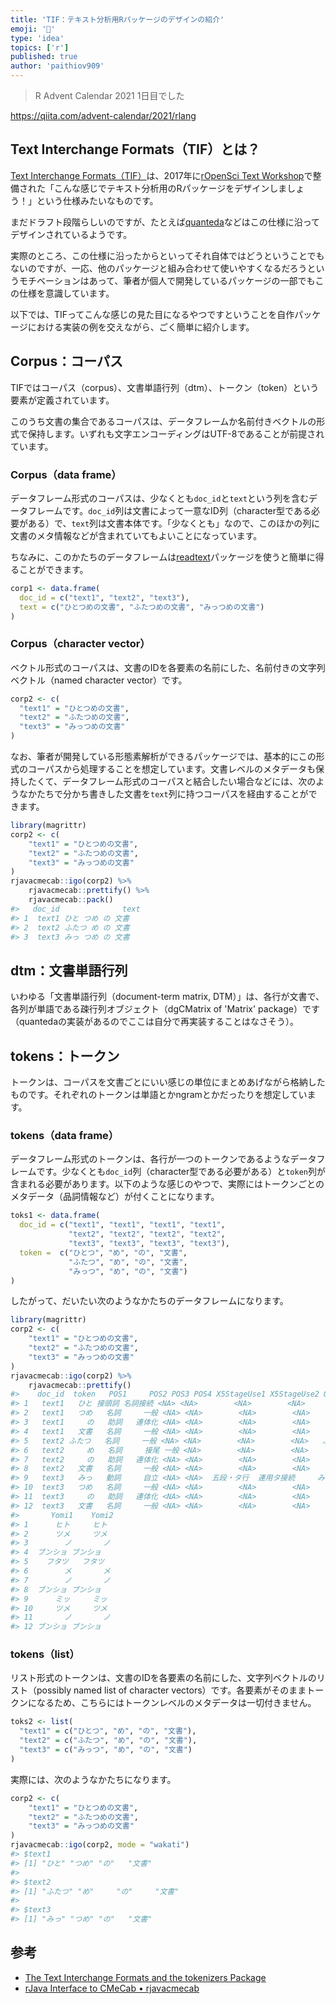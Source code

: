 ```yaml
---
title: 'TIF：テキスト分析用Rパッケージのデザインの紹介'
emoji: '📝'
type: 'idea'
topics: ['r']
published: true
author: 'paithiov909'
---
```


> R Advent Calendar 2021 1日目でした

https://qiita.com/advent-calendar/2021/rlang

## Text Interchange Formats（TIF）とは？

[Text Interchange Formats（TIF）](https://github.com/ropensci/tif)は、2017年に[rOpenSci Text Workshop](https://textworkshop17.ropensci.org/)で整備された「こんな感じでテキスト分析用のRパッケージをデザインしましょう！」という仕様みたいなものです。

まだドラフト段階らしいのですが、たとえば[quanteda](https://quanteda.io/)などはこの仕様に沿ってデザインされているようです。

実際のところ、この仕様に沿ったからといってそれ自体ではどうということでもないのですが、一応、他のパッケージと組み合わせて使いやすくなるだろうというモチベーションはあって、筆者が個人で開発しているパッケージの一部でもこの仕様を意識しています。

以下では、TIFってこんな感じの見た目になるやつですということを自作パッケージにおける実装の例を交えながら、ごく簡単に紹介します。

## Corpus：コーパス

TIFではコーパス（corpus）、文書単語行列（dtm）、トークン（token）という要素が定義されています。

このうち文書の集合であるコーパスは、データフレームか名前付きベクトルの形式で保持します。いずれも文字エンコーディングはUTF-8であることが前提されています。

### Corpus（data frame）

データフレーム形式のコーパスは、少なくとも`doc_id`と`text`という列を含むデータフレームです。`doc_id`列は文書によって一意なID列（character型である必要がある）で、`text`列は文書本体です。「少なくとも」なので、このほかの列に文書のメタ情報などが含まれていてもよいことになっています。

ちなみに、このかたちのデータフレームは[readtext](https://cran.r-project.org/web/packages/readtext/vignettes/readtext_vignette.html)パッケージを使うと簡単に得ることができます。

```r
corp1 <- data.frame(
  doc_id = c("text1", "text2", "text3"),
  text = c("ひとつめの文書", "ふたつめの文書", "みっつめの文書")
)
```

### Corpus（character vector）

ベクトル形式のコーパスは、文書のIDを各要素の名前にした、名前付きの文字列ベクトル（named character vector）です。

```r
corp2 <- c(
  "text1" = "ひとつめの文書",
  "text2" = "ふたつめの文書",
  "text3" = "みっつめの文書"
)
```

なお、筆者が開発している形態素解析ができるパッケージでは、基本的にこの形式のコーパスから処理することを想定しています。文書レベルのメタデータも保持したくて、データフレーム形式のコーパスと結合したい場合などには、次のようなかたちで分かち書きした文書を`text`列に持つコーパスを経由することができます。

```r
library(magrittr)
corp2 <- c(
    "text1" = "ひとつめの文書",
    "text2" = "ふたつめの文書",
    "text3" = "みっつめの文書"
)
rjavacmecab::igo(corp2) %>% 
    rjavacmecab::prettify() %>% 
    rjavacmecab::pack()
#>   doc_id              text
#> 1  text1 ひと つめ の 文書
#> 2  text2 ふたつ め の 文書
#> 3  text3 みっ つめ の 文書
```

## dtm：文書単語行列

いわゆる「文書単語行列（document-term matrix, DTM）」は、各行が文書で、各列が単語である疎行列オブジェクト（dgCMatrix of 'Matrix' package）です（quantedaの実装があるのでここは自分で再実装することはなさそう）。

## tokens：トークン

トークンは、コーパスを文書ごとにいい感じの単位にまとめあげながら格納したものです。それぞれのトークンは単語とかngramとかだったりを想定しています。

### tokens（data frame）

データフレーム形式のトークンは、各行が一つのトークンであるようなデータフレームです。少なくとも`doc_id`列（character型である必要がある）と`token`列が含まれる必要があります。以下のような感じのやつで、実際にはトークンごとのメタデータ（品詞情報など）が付くことになります。

```r
toks1 <- data.frame(
  doc_id = c("text1", "text1", "text1", "text1",
             "text2", "text2", "text2", "text2",
             "text3", "text3", "text3", "text3"),
  token =  c("ひとつ", "め", "の", "文書",
             "ふたつ", "め", "の", "文書",
             "みっつ", "め", "の", "文書")
)
```

したがって、だいたい次のようなかたちのデータフレームになります。

```r
library(magrittr)
corp2 <- c(
    "text1" = "ひとつめの文書",
    "text2" = "ふたつめの文書",
    "text3" = "みっつめの文書"
)
rjavacmecab::igo(corp2) %>%
    rjavacmecab::prettify()
#>    doc_id  token   POS1     POS2 POS3 POS4 X5StageUse1 X5StageUse2 Original
#> 1   text1   ひと 接頭詞 名詞接続 <NA> <NA>        <NA>        <NA>     ひと
#> 2   text1   つめ   名詞     一般 <NA> <NA>        <NA>        <NA>     つめ
#> 3   text1     の   助詞   連体化 <NA> <NA>        <NA>        <NA>       の
#> 4   text1   文書   名詞     一般 <NA> <NA>        <NA>        <NA>     文書
#> 5   text2 ふたつ   名詞     一般 <NA> <NA>        <NA>        <NA>   ふたつ
#> 6   text2     め   名詞     接尾 一般 <NA>        <NA>        <NA>       め
#> 7   text2     の   助詞   連体化 <NA> <NA>        <NA>        <NA>       の
#> 8   text2   文書   名詞     一般 <NA> <NA>        <NA>        <NA>     文書
#> 9   text3   みっ   動詞     自立 <NA> <NA>  五段・タ行  連用タ接続     みつ
#> 10  text3   つめ   名詞     一般 <NA> <NA>        <NA>        <NA>     つめ
#> 11  text3     の   助詞   連体化 <NA> <NA>        <NA>        <NA>       の
#> 12  text3   文書   名詞     一般 <NA> <NA>        <NA>        <NA>     文書
#>       Yomi1    Yomi2
#> 1      ヒト     ヒト
#> 2      ツメ     ツメ
#> 3        ノ       ノ
#> 4  ブンショ ブンショ
#> 5    フタツ   フタツ
#> 6        メ       メ
#> 7        ノ       ノ
#> 8  ブンショ ブンショ
#> 9      ミッ     ミッ
#> 10     ツメ     ツメ
#> 11       ノ       ノ
#> 12 ブンショ ブンショ
```

### tokens（list）

リスト形式のトークンは、文書のIDを各要素の名前にした、文字列ベクトルのリスト（possibly named list of character vectors）です。各要素がそのままトークンになるため、こちらにはトークンレベルのメタデータは一切付きません。

```r
toks2 <- list(
  "text1" = c("ひとつ", "め", "の", "文書"),
  "text2" = c("ふたつ", "め", "の", "文書"),
  "text3" = c("みっつ", "め", "の", "文書")
)
```

実際には、次のようなかたちになります。

```r
corp2 <- c(
    "text1" = "ひとつめの文書",
    "text2" = "ふたつめの文書",
    "text3" = "みっつめの文書"
)
rjavacmecab::igo(corp2, mode = "wakati")
#> $text1
#> [1] "ひと" "つめ" "の"   "文書"
#> 
#> $text2
#> [1] "ふたつ" "め"     "の"     "文書"  
#> 
#> $text3
#> [1] "みっ" "つめ" "の"   "文書"
```

## 参考

- [The Text Interchange Formats and the tokenizers Package](https://cran.r-project.org/web/packages/tokenizers/vignettes/tif-and-tokenizers.html)
- [rJava Interface to CMeCab • rjavacmecab](https://paithiov909.github.io/rjavacmecab/)

